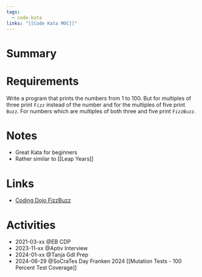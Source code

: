 ```yaml
---
tags:
  - code-kata
links: "[[Code Kata MOC]]"
---
```

# Summary

# Requirements

Write a program that prints the numbers from 1 to 100. But for multiples of three print `Fizz` instead of the number and for the multiples of five print `Buzz`. For numbers which are multiples of both three and five print `FizzBuzz`.

# Notes

- Great Kata for beginners
- Rather similar to [[Leap Years]]

# Links

- [Coding Dojo FizzBuzz](https://codingdojo.org/kata/FizzBuzz/)

# Activities

- 2021-03-xx @EB CDP
- 2023-11-xx @Aptiv Interview
- 2024-01-xx @Tanja GdI Prep
- 2024-06-29 @SoCraTes Day Franken 2024 [[Mutation Tests - 100 Percent Test Coverage]]
